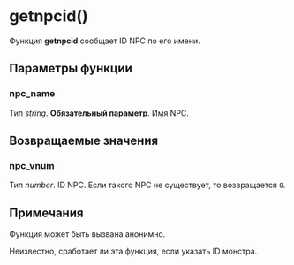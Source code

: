 # getnpcid()
Функция **getnpcid** сообщает ID NPC по его имени.

## Параметры функции
### npc_name
Тип *string*. **Обязательный параметр**. Имя NPC.

## Возвращаемые значения
### npc_vnum
Тип *number*. ID NPC. Если такого NPC не существует, то возвращается `0`.

## Примечания
Функция может быть вызвана анонимно.

Неизвестно, сработает ли эта функция, если указать ID монстра.